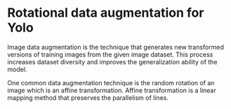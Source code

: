 # Rotational data augmentation for Yolo

Image data augmentation is the technique that generates new transformed versions of training images from the given image dataset. This process increases dataset diversity and improves the generalization ability of the model.

One common data augmentation technique is the random rotation of an image which is an affine transformation. Affine transformation is a linear mapping method that preserves the parallelism of lines. 
